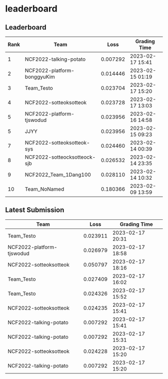 
# leaderboard
## Leaderboard
|Rank|Team|Loss|Grading Time|
|----|----|----|------------|
|1|NCF2022-talking-potato|0.007292|2023-02-17 15:41|
|2|NCF2022-platform-bonggyuKim|0.014446|2023-02-15 01:19|
|3|Team_Testo|0.023704|2023-02-17 15:20|
|4|NCF2022-sotteoksotteok|0.023728|2023-02-17 13:03|
|5|NCF2022-platform-tjswodud|0.023956|2023-02-16 14:58|
|5|JJYY|0.023956|2023-02-15 09:23|
|7|NCF2022-sotteoksotteok-sys|0.024460|2023-02-14 00:39|
|8|NCF2022-sotteocksotteock-sjb|0.026532|2023-02-14 23:35|
|9|NCF2022_Team_1Dang100|0.028110|2023-02-14 10:32|
|10|Team_NoNamed|0.180366|2023-02-09 13:59|

## Latest Submission
|Team|Loss|Grading Time|
|----|----|------------|
|Team_Testo|0.023911|2023-02-17 20:31|
|NCF2022-platform-tjswodud|0.026979|2023-02-17 18:58|
|NCF2022-sotteoksotteok|0.050797|2023-02-17 18:16|
|Team_Testo|0.027409|2023-02-17 16:02|
|Team_Testo|0.024326|2023-02-17 15:52|
|NCF2022-sotteoksotteok|0.024235|2023-02-17 15:41|
|NCF2022-talking-potato|0.007292|2023-02-17 15:41|
|NCF2022-talking-potato|0.007292|2023-02-17 15:31|
|NCF2022-sotteoksotteok|0.024228|2023-02-17 15:20|
|NCF2022-talking-potato|0.007292|2023-02-17 15:20|
